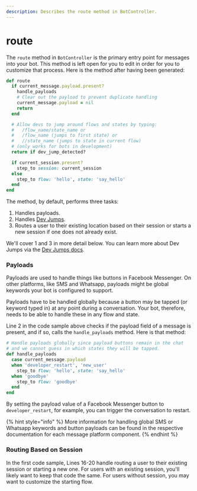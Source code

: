 ```yaml
---
description: Describes the route method in BotController.
---
```


# route

The `route` method in `BotController` is the primary entry point for messages into your bot. This method is left open for you to edit in order for you to customize that process. Here is the method after having been generated:

```ruby
def route
  if current_message.payload.present?
    handle_payloads
    # Clear out the payload to prevent duplicate handling
    current_message.payload = nil
    return
  end

  # Allow devs to jump around flows and states by typing:
  #   /flow_name/state_name or
  #   /flow_name (jumps to first state) or
  #   //state_name (jumps to state in current flow)
  # (only works for bots in development)
  return if dev_jump_detected?

  if current_session.present?
    step_to session: current_session
  else
    step_to flow: 'hello', state: 'say_hello'
  end
end
```

The method, by default, performs three tasks:

1. Handles payloads.
2. Handles [Dev Jumps](dev-jumps.md).
3. Routes a user to their existing location based on their session or starts a new session if one does not already exist.

We'll cover 1 and 3 in more detail below. You can learn more about Dev Jumps via the [Dev Jumps docs](dev-jumps.md).

### Payloads

Payloads are used to handle things like buttons in Facebook Messenger. On other platforms, like SMS and Whatsapp, payloads might be global keywords your bot is configured to support.

Payloads have to be handled globally because a button may be tapped (or keyword typed in) at any point during a conversation. Your bot, therefore, needs to be able to handle these in any flow and state.

Line 2 in the code sample above checks if the payload field of a message is present, and if so, calls the `handle_payloads` method. Here is that method:

```ruby
# Handle payloads globally since payload buttons remain in the chat
# and we cannot guess in which states they will be tapped.
def handle_payloads
  case current_message.payload
  when 'developer_restart', 'new_user'
    step_to flow: 'hello', state: 'say_hello'
  when 'goodbye'
    step_to flow: 'goodbye'
  end
end
```

By setting the payload value of a Facebook Messenger button to `developer_restart`, for example, you can trigger the conversation to restart.

{% hint style="info" %}
More information for handling global SMS or Whatsapp keywords and button payloads can be found in the respective documentation for each message platform component.
{% endhint %}

### Routing Based on Session

In the first code sample, Lines 16-20 handle routing a user to their existing session or starting a new one. For users with an existing session, you'll likely want to keep that code the same. For users without session, you may want to customize the starting flow.
